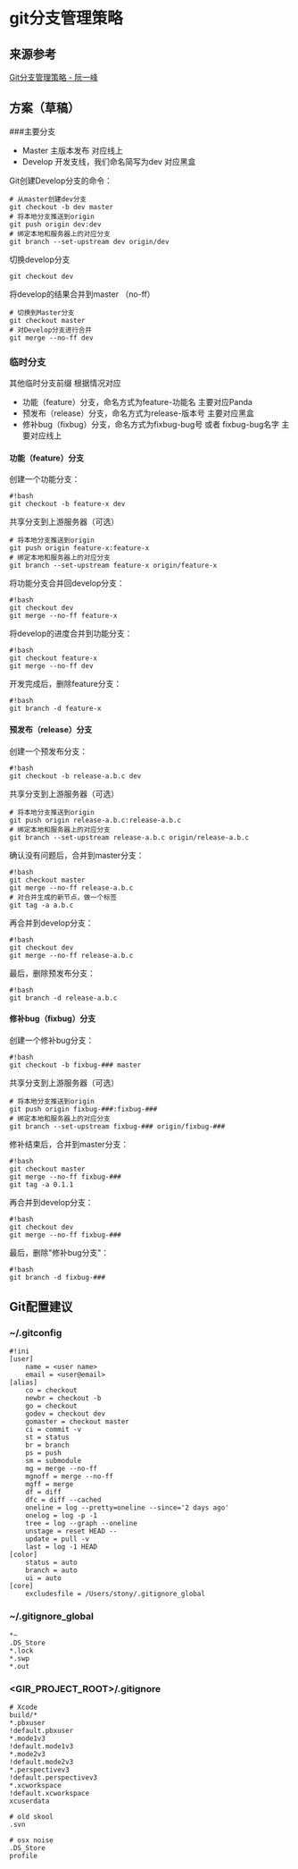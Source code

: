# git分支管理策略
## 来源参考
[Git分支管理策略 - 阮一峰](http://www.ruanyifeng.com/blog/2012/07/git.html)

## 方案（草稿）
###主要分支
* Master 主版本发布 对应线上
* Develop 开发支线，我们命名简写为dev 对应黑盒

Git创建Develop分支的命令：

    # 从master创建dev分支
    git checkout -b dev master
    # 将本地分支推送到origin
    git push origin dev:dev
    # 绑定本地和服务器上的对应分支
    git branch --set-upstream dev origin/dev

切换develop分支

    git checkout dev

将develop的结果合并到master （no-ff）

    # 切换到Master分支
    git checkout master
    # 对Develop分支进行合并
    git merge --no-ff dev

### 临时分支
其他临时分支前缀 根据情况对应

* 功能（feature）分支，命名方式为feature-功能名 主要对应Panda
* 预发布（release）分支，命名方式为release-版本号 主要对应黑盒
* 修补bug（fixbug）分支，命名方式为fixbug-bug号 或者 fixbug-bug名字 主要对应线上

#### 功能（feature）分支
创建一个功能分支：

    #!bash
    git checkout -b feature-x dev

共享分支到上游服务器（可选）

    # 将本地分支推送到origin
    git push origin feature-x:feature-x
    # 绑定本地和服务器上的对应分支
    git branch --set-upstream feature-x origin/feature-x

将功能分支合并回develop分支：

    #!bash
    git checkout dev
    git merge --no-ff feature-x

将develop的进度合并到功能分支：

    #!bash
    git checkout feature-x
    git merge --no-ff dev

开发完成后，删除feature分支：

    #!bash
    git branch -d feature-x
    
#### 预发布（release）分支
创建一个预发布分支：

    #!bash
    git checkout -b release-a.b.c dev

共享分支到上游服务器（可选）

    # 将本地分支推送到origin
    git push origin release-a.b.c:release-a.b.c
    # 绑定本地和服务器上的对应分支
    git branch --set-upstream release-a.b.c origin/release-a.b.c

确认没有问题后，合并到master分支：

    #!bash
    git checkout master
    git merge --no-ff release-a.b.c
    # 对合并生成的新节点，做一个标签
    git tag -a a.b.c
    
再合并到develop分支：

    #!bash
    git checkout dev
    git merge --no-ff release-a.b.c

最后，删除预发布分支：

    #!bash
    git branch -d release-a.b.c

#### 修补bug（fixbug）分支
创建一个修补bug分支：

    #!bash
    git checkout -b fixbug-### master
    
共享分支到上游服务器（可选）

    # 将本地分支推送到origin
    git push origin fixbug-###:fixbug-###
    # 绑定本地和服务器上的对应分支
    git branch --set-upstream fixbug-### origin/fixbug-###

修补结束后，合并到master分支：

    #!bash
    git checkout master
    git merge --no-ff fixbug-###
    git tag -a 0.1.1

再合并到develop分支：

    #!bash
    git checkout dev
    git merge --no-ff fixbug-###

最后，删除"修补bug分支"：

    #!bash
    git branch -d fixbug-###

## Git配置建议
### ~/.gitconfig

    #!ini
    [user]
    	name = <user name>
    	email = <user@email>
    [alias]
    	co = checkout
        newbr = checkout -b
        go = checkout
        godev = checkout dev
        gomaster = checkout master
        ci = commit -v
        st = status
        br = branch
        ps = push
        sm = submodule
        mg = merge --no-ff
        mgnoff = merge --no-ff
        mgff = merge
        df = diff
        dfc = diff --cached
        oneline = log --pretty=oneline --since='2 days ago'
        onelog = log -p -1
        tree = log --graph --oneline
        unstage = reset HEAD --
        update = pull -v
        last = log -1 HEAD
    [color]
    	status = auto
    	branch = auto
    	ui = auto
    [core]
    	excludesfile = /Users/stony/.gitignore_global
    
### ~/.gitignore_global

    *~
    .DS_Store
    *.lock
    *.swp
    *.out

### &lt;GIR_PROJECT_ROOT>/.gitignore

    # Xcode
    build/*
    *.pbxuser
    !default.pbxuser
    *.mode1v3
    !default.mode1v3
    *.mode2v3
    !default.mode2v3
    *.perspectivev3
    !default.perspectivev3
    *.xcworkspace
    !default.xcworkspace
    xcuserdata
    
    # old skool
    .svn
    
    # osx noise
    .DS_Store
    profile